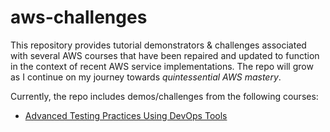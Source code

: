 # aws-challenges

This repository provides tutorial demonstrators & challenges associated with several AWS courses that have been repaired and updated to function in the context of recent AWS service implementations.  The repo will grow as I continue on my journey towards *quintessential AWS mastery*.

Currently, the repo includes demos/challenges from the following courses:

- [Advanced Testing Practices Using DevOps Tools](https://www.aws.training/learningobject/wbc?id=59874)